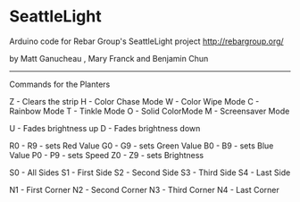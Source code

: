 SeattleLight
============
Arduino code for Rebar Group's SeattleLight project
http://rebargroup.org/

by Matt Ganucheau , Mary Franck and Benjamin Chun


----------------------------------------------------------
Commands for the Planters

Z - Clears the strip 
H - Color Chase Mode
W - Color Wipe Mode
C - Rainbow Mode
T - Tinkle Mode
O - Solid ColorMode
M - Screensaver Mode

U - Fades brightness up
D - Fades brightness down

R0 - R9  - sets Red Value
G0 - G9  - sets Green Value
B0 - B9  - sets Blue Value
P0 - P9  - sets Speed
Z0 - Z9  - sets Brightness

S0 - All Sides
S1 - First Side
S2 - Second Side
S3 - Third Side
S4 - Last Side

N1 - First Corner
N2 - Second Corner
N3 - Third Corner
N4 - Last Corner
